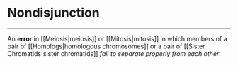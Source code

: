 # Nondisjunction
---
An **error** in [[Meiosis|meiosis]] or [[Mitosis|mitosis]] in which members of a pair of [[Homologs|homologous chromosomes]] or a pair of [[Sister Chromatids|sister chromatids]] *fail to separate properly from each other*.